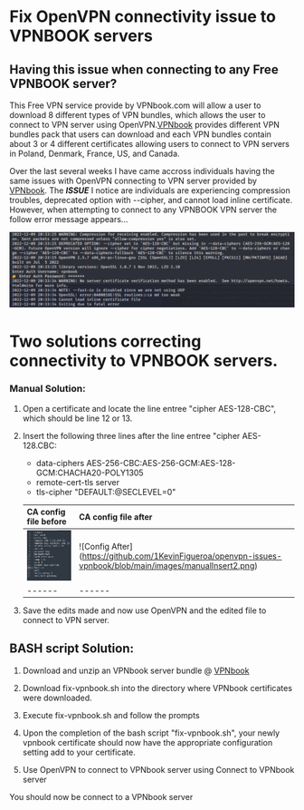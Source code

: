 # Fix OpenVPN connectivity issue to VPNBOOK servers

## Having this issue when connecting to any Free VPNBOOK server?

This Free VPN service provide by VPNbook.com will allow a user to download 8 different types of VPN bundles, which allows the user to connect to VPN server using OpenVPN.[VPNbook](https://www.vpnbook.com/freevpn) provides different VPN bundles pack that users can download and each VPN bundles contain about 3 or 4 different certificates allowing users to connect to VPN servers in Poland, Denmark, France, US, and Canada. 

Over the last several weeks I have came accross individuals having the same issues with OpenVPN connecting to VPN server provided by [VPNbook](https://www.vpnbook.com/freevpn). The ***ISSUE*** I notice are individuals are experiencing compression troubles, deprecated option with --cipher, and cannot load inline certificate. However, when attempting to connect to any VPNBOOK VPN server the follow error message appears...

![Issue](https://github.com/1KevinFigueroa/openvpn-issues-vpnbook/blob/main/images/OpenVPN_issue_VPNbook.png)


# Two solutions correcting connectivity to VPNBOOK servers.
### Manual Solution:
1. Open a certificate and locate the line entree "cipher AES-128-CBC", which should be line 12 or 13.

2. Insert the following three lines after the line entree "cipher AES-128.CBC:
   * data-ciphers AES-256-CBC:AES-256-GCM:AES-128-GCM:CHACHA20-POLY1305
   * remote-cert-tls server
   * tls-cipher "DEFAULT:@SECLEVEL=0"

   |CA config file before | CA config file after
   |-------|------|
   |![Config Before](https://github.com/1KevinFigueroa/openvpn-issues-vpnbook/blob/main/images/manualInsert1.png) |![Config After] (https://github.com/1KevinFigueroa/openvpn-issues-vpnbook/blob/main/images/manualInsert2.png) |
   |------|------|

3. Save the edits made and now use OpenVPN and the edited file to connect to VPN server.

## BASH script Solution:
1. Download and unzip an VPNbook server bundle @ [VPNbook](https://www.vpnbook.com/freevpn)

2. Download fix-vpnbook.sh into the directory where VPNbook certificates were downloaded.

3. Execute fix-vpnbook.sh and follow the prompts

4. Upon the completion of the bash script "fix-vpnbook.sh", your newly vpnbook certificate should
   now have the appropriate configuration setting add to your certificate.

5. Use OpenVPN to connect to VPNbook server using Connect to VPNbook server  

You should now be connect to a VPNbook server
